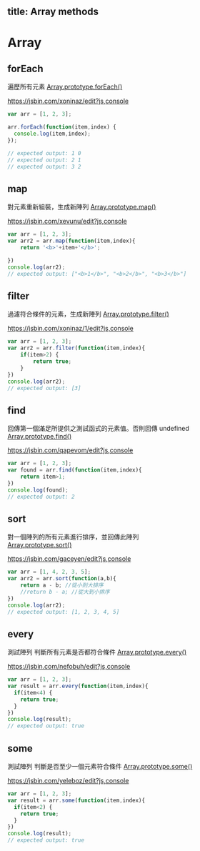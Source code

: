 title: Array methods
---

# Array

## forEach 

遍歷所有元素
[Array.prototype.forEach()](https://developer.mozilla.org/zh-TW/docs/Web/JavaScript/Reference/Global_Objects/Array/forEach)  

https://jsbin.com/xoninaz/edit?js,console

```js
var arr = [1, 2, 3];

arr.forEach(function(item,index) {
  console.log(item,index);
});

// expected output: 1 0
// expected output: 2 1 
// expected output: 3 2 
```

## map 

對元素重新組裝，生成新陣列
[Array.prototype.map()](https://developer.mozilla.org/zh-TW/docs/Web/JavaScript/Reference/Global_Objects/Array/map)  

https://jsbin.com/xevunu/edit?js,console
```js
var arr = [1, 2, 3];
var arr2 = arr.map(function(item,index){
    return '<b>'+item+'</b>';

})
console.log(arr2); 
// expected output: ["<b>1</b>", "<b>2</b>", "<b>3</b>"]
```

##  filter 

過濾符合條件的元素，生成新陣列
[Array.prototype.filter()](https://developer.mozilla.org/zh-TW/docs/Web/JavaScript/Reference/Global_Objects/Array/filter) 


https://jsbin.com/xoninaz/1/edit?js,console
```js
var arr = [1, 2, 3];
var arr2 = arr.filter(function(item,index){
    if(item>2) {
        return true;
    }
})
console.log(arr2); 
// expected output: [3]
```

## find

回傳第一個滿足所提供之測試函式的元素值。否則回傳 undefined  
[Array.prototype.find()](https://developer.mozilla.org/zh-TW/docs/Web/JavaScript/Reference/Global_Objects/Array/find)  


https://jsbin.com/qapevom/edit?js,console
```js
var arr = [1, 2, 3];
var found = arr.find(function(item,index){
    return item>1;
})
console.log(found);
// expected output: 2
```

## sort 

對一個陣列的所有元素進行排序，並回傳此陣列  
[Array.prototype.sort()](https://developer.mozilla.org/zh-TW/docs/Web/JavaScript/Reference/Global_Objects/Array/sort)  

https://jsbin.com/gaceyen/edit?js,console

```js
var arr = [1, 4, 2, 3, 5];
var arr2 = arr.sort(function(a,b){
    return a - b; //從小到大排序
    //return b - a; //從大到小排序
})
console.log(arr2); 
// expected output: [1, 2, 3, 4, 5]
```

## every 

測試陣列 判斷所有元素是否都符合條件
[Array.prototype.every()](https://developer.mozilla.org/zh-TW/docs/Web/JavaScript/Reference/Global_Objects/Array/every)

https://jsbin.com/nefobuh/edit?js,console

```js
var arr = [1, 2, 3];
var result = arr.every(function(item,index){
  if(item<4) {
    return true;
  }
})
console.log(result);
// expected output: true
```


## some 

測試陣列 判斷是否至少一個元素符合條件
[Array.prototype.some()](https://developer.mozilla.org/zh-TW/docs/Web/JavaScript/Reference/Global_Objects/Array/some)

https://jsbin.com/yeleboz/edit?js,console
```js
var arr = [1, 2, 3];
var result = arr.some(function(item,index){
  if(item<2) {
    return true;
  }
})
console.log(result);
// expected output: true
```



